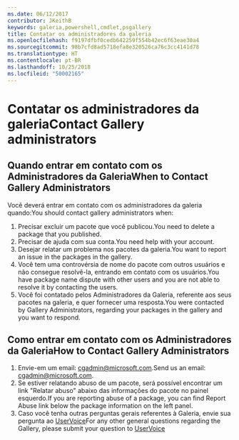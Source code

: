 ```yaml
---
ms.date: 06/12/2017
contributor: JKeithB
keywords: galeria,powershell,cmdlet,psgallery
title: Contatar os administradores da galeria
ms.openlocfilehash: f9197dfbf0cedb642259f554b42ec6f63eae30a4
ms.sourcegitcommit: 98b7cfd8ad5718efa8e320526ca76c3cc4141d78
ms.translationtype: HT
ms.contentlocale: pt-BR
ms.lasthandoff: 10/25/2018
ms.locfileid: "50002165"
---
```

# <a name="contact-gallery-administrators"></a><span data-ttu-id="5b398-103">Contatar os administradores da galeria</span><span class="sxs-lookup"><span data-stu-id="5b398-103">Contact Gallery administrators</span></span>

## <a name="when-to-contact-gallery-administrators"></a><span data-ttu-id="5b398-104">Quando entrar em contato com os Administradores da Galeria</span><span class="sxs-lookup"><span data-stu-id="5b398-104">When to Contact Gallery Administrators</span></span>

<span data-ttu-id="5b398-105">Você deverá entrar em contato com os administradores da galeria quando:</span><span class="sxs-lookup"><span data-stu-id="5b398-105">You should contact gallery administrators when:</span></span>

1. <span data-ttu-id="5b398-106">Precisar excluir um pacote que você publicou.</span><span class="sxs-lookup"><span data-stu-id="5b398-106">You need to delete a package that you published.</span></span>
2. <span data-ttu-id="5b398-107">Precisar de ajuda com sua conta.</span><span class="sxs-lookup"><span data-stu-id="5b398-107">You need help with your account.</span></span>
3. <span data-ttu-id="5b398-108">Desejar relatar um problema nos pacotes da galeria.</span><span class="sxs-lookup"><span data-stu-id="5b398-108">You want to report an issue in the packages in the gallery.</span></span>
4. <span data-ttu-id="5b398-109">Você tem uma controvérsia de nome do pacote com outros usuários e não consegue resolvê-la, entrando em contato com os usuários.</span><span class="sxs-lookup"><span data-stu-id="5b398-109">You have package name dispute with other users and you are not able to resolve it by contacting the users.</span></span>
5. <span data-ttu-id="5b398-110">Você foi contatado pelos Administradores da Galeria, referente aos seus pacotes na galeria, e quer fornecer uma resposta.</span><span class="sxs-lookup"><span data-stu-id="5b398-110">You were contacted by Gallery Administrators, regarding your packages in the gallery and you want to respond.</span></span>

## <a name="how-to-contact-gallery-administrators"></a><span data-ttu-id="5b398-111">Como entrar em contato com os Administradores da Galeria</span><span class="sxs-lookup"><span data-stu-id="5b398-111">How to Contact Gallery Administrators</span></span>

1. <span data-ttu-id="5b398-112">Envie-em um email: cgadmin@microsoft.com.</span><span class="sxs-lookup"><span data-stu-id="5b398-112">Send us an email: cgadmin@microsoft.com.</span></span>
2. <span data-ttu-id="5b398-113">Se estiver relatando abuso de um pacote, será possível encontrar um link "Relatar abuso" abaixo das informações do pacote no painel esquerdo.</span><span class="sxs-lookup"><span data-stu-id="5b398-113">If you are reporting abuse of a package, you can find Report Abuse link below the package information on the left panel.</span></span>
3. <span data-ttu-id="5b398-114">Caso você tenha outras perguntas gerais referentes à Galeria, envie sua pergunta ao [UserVoice](http://windowsserver.uservoice.com/forums/301869-powershell)</span><span class="sxs-lookup"><span data-stu-id="5b398-114">For any other general questions regarding the Gallery, please submit your question to [UserVoice](http://windowsserver.uservoice.com/forums/301869-powershell)</span></span>
